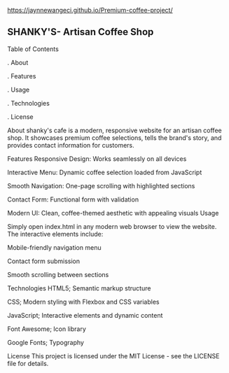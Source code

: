 https://jaynnewangeci.github.io/Premium-coffee-project/

## SHANKY'S- Artisan Coffee Shop

 Table of Contents
 
. About

. Features


. Usage

. Technologies

. License

About
shanky's cafe  is a modern, responsive website for an artisan coffee shop. It showcases premium coffee selections, tells the brand's story, and provides contact information for customers.

Features
Responsive Design: Works seamlessly on all devices

Interactive Menu: Dynamic coffee selection loaded from JavaScript

Smooth Navigation: One-page scrolling with highlighted sections

Contact Form: Functional form with validation

Modern UI: Clean, coffee-themed aesthetic with appealing visuals
Usage

Simply open index.html in any modern web browser to view the website. The interactive elements include:

Mobile-friendly navigation menu

Contact form submission

Smooth scrolling between sections

Technologies
HTML5; Semantic markup structure

CSS; Modern styling with Flexbox and CSS variables

JavaScript; Interactive elements and dynamic content

Font Awesome; Icon library

Google Fonts; Typography

License
This project is licensed under the MIT License - see the LICENSE file for details.



